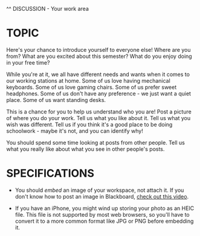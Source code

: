 ^^ DISCUSSION - Your work area

# TOPIC
Here's your chance to introduce yourself to everyone else! Where are you from? What are you excited about this semester? What do you enjoy doing in your free time? 

While you're at it, we all have different needs and wants when it comes to our working stations at home. Some of us love having mechanical keyboards. Some of us love gaming chairs. Some of us prefer sweet headphones. Some of us don't have any preference - we just want a quiet place. Some of us want standing desks.

This is a chance for you to help us understand who you are! Post a picture of where you do your work. Tell us what you like about it. Tell us what you wish was different. Tell us if you think it's a good place to be doing schoolwork - maybe it's not, and you can identify why!

You should spend some time looking at posts from other people. Tell us what you really like about what you see in other people's posts.

# SPECIFICATIONS
* You should *embed* an image of your workspace, not attach it. If you don't know how to post an image in Blackboard, [check out this video](https://www.youtube.com/watch?v=0thaco45FgE).

* If you have an iPhone, you might wind up storing your photo as an HEIC file. This file is not supported by most web browsers, so you'll have to convert it to a more common format like JPG or PNG before embedding it.

